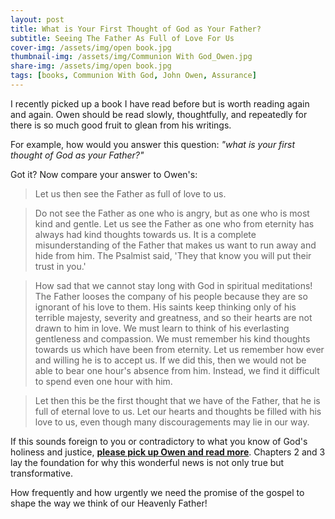 ```yaml
---
layout: post
title: What is Your First Thought of God as Your Father?
subtitle: Seeing The Father As Full of Love For Us
cover-img: /assets/img/open book.jpg
thumbnail-img: /assets/img/Communion With God_Owen.jpg
share-img: /assets/img/open book.jpg
tags: [books, Communion With God, John Owen, Assurance]
---
```



I recently picked up a book I have read before but is worth reading again and again. Owen should be read slowly, thoughtfully, and repeatedly for there is so much good fruit to glean from his writings.

For example, how would you answer this question: *"what is your first thought of God as your Father?"*

<!-- *read more* -->

Got it? Now compare your answer to Owen's:

> Let us then see the Father as full of love to us.

> Do not see the Father as one who is angry, but as one who is most kind and gentle. Let us see the Father as one who from eternity has always had kind thoughts towards us. It is a complete misunderstanding of the Father that makes us want to run away and hide from him. The Psalmist said, 'They that know you will put their trust in you.' 

> How sad that we cannot stay long with God in spiritual meditations! The Father looses the company of his people because they are so ignorant of his love to them. His saints keep thinking only of his terrible majesty, severity and greatness, and so their hearts are not drawn to him in love. We must learn to think of his everlasting gentleness and compassion. We must remember his kind thoughts towards us which have been from eternity. Let us remember how ever and willing he is to accept us. If we did this, then we would not be able to bear one hour's absence from him. Instead, we find it difficult to spend even one hour with him. 

> Let then this be the first thought that we have of the Father, that he is full of eternal love to us. Let our hearts and thoughts be filled with his love to us, even though many discouragements may lie in our way.

If this sounds foreign to you or contradictory to what you know of God's holiness and justice, **[please pick up Owen and read more](https://banneroftruth.org/us/store/christian-living/communion-with-god/)**. Chapters 2 and 3 lay the foundation for why this wonderful news is not only true but transformative. 

How frequently and how urgently we need the promise of the gospel to shape the way we think of our Heavenly Father!

